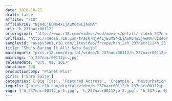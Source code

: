 ```yaml
---
date: 2018-10-27
draft: false
affsite: "r18"
afflinkr18: "NjA4LjEuMS4xLjAuMC4wLjAuMA"
url: "h_237nacr00112"
urloriginal: "http://www.r18.com/videos/vod/movies/detail/-/id=h_237nacr00112"
urlfinal: "http://media.r18.com/track/NjA4LjEuMS4xLjAuMC4wLjAuMA/videos/vod/movies/detail/-/id=h_237nacr00112"
samplevid: "awspv3001.r18.com/litevideo/freepv/h/h_2/h_237nacr112/h_237nacr112_dmb_w.mp4"
title: "She's Baring It All! Sara Saijo"
mainimgurl: "pics.r18.com/digital/video/h_237nacr00112/h_237nacr00112ps.jpg"
mainimgs: "h_237nacr00112ps.jpg"
releasedate: "Oct. 01, 2017"
duration: 248
productioncomp: "Planet Plus"
girls: ['Sara Saijo']
categories: ['Big Tits', 'Featured Actress', 'Creampie', 'Masturbation', 'Big Vibrator', 'Over 4 Hours', 'Hi-Def', 'Actress Best Compilation']
imgurls: ['pics.r18.com/digital/video/h_237nacr00112/h_237nacr00112jp-1.jpg', 'pics.r18.com/digital/video/h_237nacr00112/h_237nacr00112jp-2.jpg', 'pics.r18.com/digital/video/h_237nacr00112/h_237nacr00112jp-3.jpg', 'pics.r18.com/digital/video/h_237nacr00112/h_237nacr00112jp-4.jpg', 'pics.r18.com/digital/video/h_237nacr00112/h_237nacr00112jp-5.jpg', 'pics.r18.com/digital/video/h_237nacr00112/h_237nacr00112jp-6.jpg', 'pics.r18.com/digital/video/h_237nacr00112/h_237nacr00112jp-7.jpg', 'pics.r18.com/digital/video/h_237nacr00112/h_237nacr00112jp-8.jpg', 'pics.r18.com/digital/video/h_237nacr00112/h_237nacr00112jp-9.jpg', 'pics.r18.com/digital/video/h_237nacr00112/h_237nacr00112jp-10.jpg', 'pics.r18.com/digital/video/h_237nacr00112/h_237nacr00112jp-11.jpg', 'pics.r18.com/digital/video/h_237nacr00112/h_237nacr00112jp-12.jpg', 'pics.r18.com/digital/video/h_237nacr00112/h_237nacr00112jp-13.jpg', 'pics.r18.com/digital/video/h_237nacr00112/h_237nacr00112jp-14.jpg', 'pics.r18.com/digital/video/h_237nacr00112/h_237nacr00112jp-15.jpg', 'pics.r18.com/digital/video/h_237nacr00112/h_237nacr00112jp-16.jpg', 'pics.r18.com/digital/video/h_237nacr00112/h_237nacr00112jp-17.jpg', 'pics.r18.com/digital/video/h_237nacr00112/h_237nacr00112jp-18.jpg', 'pics.r18.com/digital/video/h_237nacr00112/h_237nacr00112jp-19.jpg', 'pics.r18.com/digital/video/h_237nacr00112/h_237nacr00112jp-20.jpg']
imgs: ['h_237nacr00112jp-1.jpg', 'h_237nacr00112jp-2.jpg', 'h_237nacr00112jp-3.jpg', 'h_237nacr00112jp-4.jpg', 'h_237nacr00112jp-5.jpg', 'h_237nacr00112jp-6.jpg', 'h_237nacr00112jp-7.jpg', 'h_237nacr00112jp-8.jpg', 'h_237nacr00112jp-9.jpg', 'h_237nacr00112jp-10.jpg', 'h_237nacr00112jp-11.jpg', 'h_237nacr00112jp-12.jpg', 'h_237nacr00112jp-13.jpg', 'h_237nacr00112jp-14.jpg', 'h_237nacr00112jp-15.jpg', 'h_237nacr00112jp-16.jpg', 'h_237nacr00112jp-17.jpg', 'h_237nacr00112jp-18.jpg', 'h_237nacr00112jp-19.jpg', 'h_237nacr00112jp-20.jpg']
---
```

